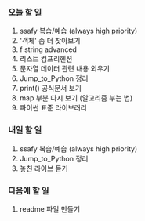 ### 오늘 할 일
1. ssafy 복습/예습 (always high priority)
2. '객체' 좀 더 찾아보기
3. f string advanced
4. 리스트 컴프리헨션
5. 문자열 데이터 관련 내용 외우기
6. Jump_to_Python 정리
7. print() 공식문서 보기
8. map 부분 다시 보기 (알고리즘 부는 법)
9. 파이썬 표준 라이브러리

### 내일 할 일
1. ssafy 복습/예습 (always high priority)
2. Jump_to_Python 정리
3. 놓친 라이브 듣기

### 다음에 할 일
1. readme 파일 만들기